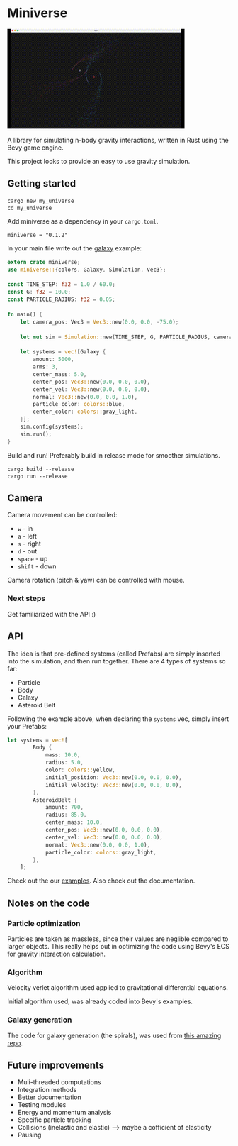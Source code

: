 # Miniverse

[![Example](./assets/showcase.gif)](./assets/showcase.mp4)

A library for simulating n-body gravity interactions, written in Rust using the Bevy game engine.

This project looks to provide an easy to use gravity simulation.

## Getting started

```
cargo new my_universe
cd my_universe
```

Add miniverse as a dependency in your `cargo.toml`.

```
miniverse = "0.1.2"
```

In your main file write out the [galaxy](./src/bin/single_galaxy.rs) example:

```rust
extern crate miniverse;
use miniverse::{colors, Galaxy, Simulation, Vec3};

const TIME_STEP: f32 = 1.0 / 60.0;
const G: f32 = 10.0;
const PARTICLE_RADIUS: f32 = 0.05;

fn main() {
    let camera_pos: Vec3 = Vec3::new(0.0, 0.0, -75.0);

    let mut sim = Simulation::new(TIME_STEP, G, PARTICLE_RADIUS, camera_pos, colors::gray_dark);

    let systems = vec![Galaxy {
        amount: 5000,
        arms: 3,
        center_mass: 5.0,
        center_pos: Vec3::new(0.0, 0.0, 0.0),
        center_vel: Vec3::new(0.0, 0.0, 0.0),
        normal: Vec3::new(0.0, 0.0, 1.0),
        particle_color: colors::blue,
        center_color: colors::gray_light,
    }];
    sim.config(systems);
    sim.run();
}
```

Build and run! Preferably build in release mode for smoother simulations.

```
cargo build --release
cargo run --release
```

## Camera

Camera movement can be controlled:

- `w` - in
- `a` - left
- `s` - right
- `d` - out
- `space` - up
- `shift` - down

Camera rotation (pitch & yaw) can be controlled with mouse.

### Next steps

Get familiarized with the API :)

## API

The idea is that pre-defined systems (called Prefabs) are simply inserted into the simulation, and then run together.
There are 4 types of systems so far:

- Particle
- Body
- Galaxy
- Asteroid Belt

Following the example above, when declaring the `systems` vec, simply insert your Prefabs:

```rust
let systems = vec![
        Body {
            mass: 10.0,
            radius: 5.0,
            color: colors::yellow,
            initial_position: Vec3::new(0.0, 0.0, 0.0),
            initial_velocity: Vec3::new(0.0, 0.0, 0.0),
        },
        AsteroidBelt {
            amount: 700,
            radius: 85.0,
            center_mass: 10.0,
            center_pos: Vec3::new(0.0, 0.0, 0.0),
            center_vel: Vec3::new(0.0, 0.0, 0.0),
            normal: Vec3::new(0.0, 0.0, 1.0),
            particle_color: colors::gray_light,
        },
    ];
```

Check out the our [examples](./src/bin/).
Also check out the documentation.

## Notes on the code

### Particle optimization

Particles are taken as massless, since their values are neglible compared to larger objects. This really helps out in optimizing the code using Bevy's ECS for gravity interaction calculation.

### Algorithm

Velocity verlet algorithm used applied to gravitational differential equations.

Initial algorithm used, was already coded into Bevy's examples.

### Galaxy generation

The code for galaxy generation (the spirals), was used from [this amazing repo](https://github.com/timokoesters/nbodysim).

## Future improvements

- Muli-threaded computations
- Integration methods
- Better documentation
- Testing modules
- Energy and momentum analysis
- Specific particle tracking
- Collisions (inelastic and elastic) --> maybe a cofficient of elasticity
- Pausing
